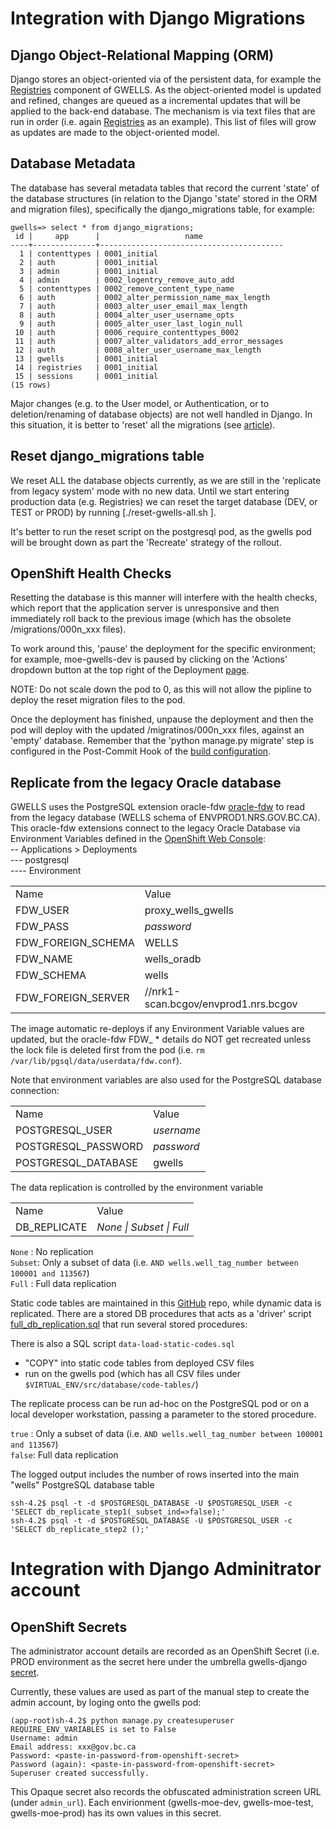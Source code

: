 # Integration with Django Migrations

## Django Object-Relational Mapping (ORM)
Django stores an object-oriented via of the persistent data, for example the [Registries](https://github.com/bcgov/gwells/blob/developer/registries/models.py) component of GWELLS.  As the object-oriented model is updated and refined, changes are queued as a incremental updates that will be applied to the back-end database.  The mechanism is via text files that are run in order (i.e. again [Registries](https://github.com/bcgov/gwells/tree/developer/registries/migrations) as an example).  This list of files will grow as updates are made to the object-oriented model.

## Database Metadata
The database has several metadata tables that record the current 'state' of the database structures (in relation to the Django 'state' stored in the ORM and migration files), specifically the django_migrations table, for example:
```
gwells=> select * from django_migrations;
 id |     app      |                   name                  
----+--------------+-----------------------------------------
  1 | contenttypes | 0001_initial                            
  2 | auth         | 0001_initial                            
  3 | admin        | 0001_initial                            
  4 | admin        | 0002_logentry_remove_auto_add           
  5 | contenttypes | 0002_remove_content_type_name           
  6 | auth         | 0002_alter_permission_name_max_length   
  7 | auth         | 0003_alter_user_email_max_length        
  8 | auth         | 0004_alter_user_username_opts           
  9 | auth         | 0005_alter_user_last_login_null         
 10 | auth         | 0006_require_contenttypes_0002          
 11 | auth         | 0007_alter_validators_add_error_messages
 12 | auth         | 0008_alter_user_username_max_length     
 13 | gwells       | 0001_initial                            
 14 | registries   | 0001_initial                            
 15 | sessions     | 0001_initial                            
(15 rows)
```

Major changes (e.g. to the User model, or Authentication, or to deletion/renaming of database objects) are not well handled in Django.  In this situation, it is better to 'reset' all the migrations (see [article](https://simpleisbetterthancomplex.com/tutorial/2016/07/26/how-to-reset-migrations.html)).

## Reset django_migrations table
We reset ALL the database objects currently, as we are still in the 'replicate from legacy system' mode with no new data.  Until we start entering production data (e.g. Registries) we can reset the target database (DEV, or TEST or PROD) by running [./reset-gwells-all.sh <OpenShift Project>].

It's better to run the reset script on the postgresql pod, as the gwells pod will be brought down as part the 'Recreate' strategy of the rollout.

## OpenShift Health Checks
Resetting the database is this manner will interfere with the health checks, which report that the application server is unresponsive and then immediately roll back to the previous image (which has the obsolete /migrations/000n_xxx files).

To work around this, 'pause' the deployment for the specific environment; for example, moe-gwells-dev is paused by clicking on the 'Actions' dropdown button at the top right of the Deployment [page](https://console.pathfinder.gov.bc.ca:8443/console/project/moe-gwells-dev/browse/dc/gwells?tab=history).  

NOTE: Do not scale down the pod to 0, as this will not allow the pipline to deploy the reset migration  files to the pod.

Once the deployment has finished, unpause the deployment and then the pod will deploy with the updated /migratinos/000n_xxx files, against an 'empty' database.  Remember that the 'python manage.py migrate' step is configured in the Post-Commit Hook of the [build configuration](https://console.pathfinder.gov.bc.ca:8443/console/project/moe-gwells-tools/edit/builds/gwells-developer).



## Replicate from the legacy Oracle database

GWELLS uses the PostgreSQL extension oracle-fdw [oracle-fdw](https://github.com/laurenz/oracle_fdw) to read from the
legacy database (WELLS schema of ENVPROD1.NRS.GOV.BC.CA).  This oracle-fdw extensions connect to the legacy Oracle Database via Environment Variables defined in the [OpenShift Web Console](https://console.pathfinder.gov.bc.ca:8443/console/):  
-- Applications > Deployments  
--- postgresql  
---- Environment   

<table>   
<tr><td>Name</td><td>Value</td></tr>
<tr><td>FDW_USER</td><td>proxy_wells_gwells</td></tr>
<tr><td>FDW_PASS</td><td><i>password</i></td></tr>
<tr><td>FDW_FOREIGN_SCHEMA</td><td>WELLS</td></tr>
<tr><td>FDW_NAME</td><td>wells_oradb</td></tr>
<tr><td>FDW_SCHEMA</td><td>wells</td></tr>
<tr><td>FDW_FOREIGN_SERVER</td><td>//nrk1-scan.bcgov/envprod1.nrs.bcgov</td></tr>
</table>    

The image automatic re-deploys if any Environment Variable values are updated, but the oracle-fdw FDW_ * details do NOT get recreated
unless the lock file is deleted first from the pod (i.e. `rm /var/lib/pgsql/data/userdata/fdw.conf`).

Note that environment variables are also used for the PostgreSQL database connection:
<table>   
<tr><td>Name</td><td>Value</td></tr>
<tr><td>POSTGRESQL_USER</td><td><i>username</i></td></tr>
<tr><td>POSTGRESQL_PASSWORD</td><td><i>password</i></td></tr>
<tr><td>POSTGRESQL_DATABASE</td><td>gwells</td></tr>
</table>    

The data replication is controlled by the environment variable<table>   
<tr><td>Name</td><td>Value</td></tr>
<tr><td>DB_REPLICATE</td><td><i>None | Subset | Full</i></td></tr>
</table>    

`None`  : No replication  
`Subset`: Only a subset of data (i.e. `AND wells.well_tag_number between 100001 and 113567`)  
`Full`  : Full data replication  

Static code tables are maintained in this [GitHub](../../../tree/master/database/code-tables) repo, while dynamic data is replicated.  There are a stored DB procedures that acts as a 'driver' script [full_db_replication.sql](scripts/db_replicate.sql) that run several stored procedures:

There is also a SQL script `data-load-static-codes.sql`
- "COPY" into static code tables from deployed CSV files  
- run on the gwells pod (which has all CSV files under `$VIRTUAL_ENV/src/database/code-tables/`)


The replicate process can be run ad-hoc on the PostgreSQL pod or on a local developer workstation, passing a parameter to the stored procedure.  

`true` : Only a subset of data (i.e. `AND wells.well_tag_number between 100001 and 113567`)  
`false`: Full data replication  


The logged output includes the number of rows inserted into the main "wells" PostgreSQL database table

```
ssh-4.2$ psql -t -d $POSTGRESQL_DATABASE -U $POSTGRESQL_USER -c 'SELECT db_replicate_step1(_subset_ind=>false);'
ssh-4.2$ psql -t -d $POSTGRESQL_DATABASE -U $POSTGRESQL_USER -c 'SELECT db_replicate_step2 ();'
```

# Integration with Django Adminitrator account

## OpenShift Secrets
The administrator account details are recorded as an OpenShift Secret (i.e. PROD environment as the secret here under the umbrella gwells-django [secret](https://console.pathfinder.gov.bc.ca:8443/console/project/moe-gwells-prod/browse/secrets/gwells-django).


Currently, these values are used as part of the manual step to create the admin account, by loging onto the gwells pod:
```
(app-root)sh-4.2$ python manage.py createsuperuser
REQUIRE_ENV_VARIABLES is set to False
Username: admin
Email address: xxx@gov.bc.ca
Password: <paste-in-password-from-openshift-secret>
Password (again): <paste-in-password-from-openshift-secret>
Superuser created successfully.
```

This Opaque secret also records the obfuscated administration screen URL (under `admin_url`).  Each envirionment (gwells-moe-dev, gwells-moe-test, gwells-moe-prod) has its own values in this secret.


